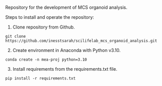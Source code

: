 Repository for the development of MCS organoid analysis.


Steps to install and operate the repository:

1. Clone repository from Github.
```
git clone https://github.com/inesstsarah/scilifelab_mcs_organoid_analysis.git
```
2. Create environment in Anaconda with Python v3.10.
```
conda create -n mea-proj python=3.10
```

3. Install requirements from the requirements.txt file. 
```
pip install -r requirements.txt
```

